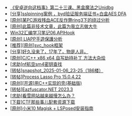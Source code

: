 + [《安卓逆向这档事》第二十三课、黑盒魔法之Unidbg](https://bbs.kanxue.com/thread-285073.htm)
+ [[分享]sslpinning案例 ，byd验证服务端证书+白盒AES DFA](https://bbs.kanxue.com/thread-285153.htm)
+ [[原创]某PC游戏残血ACE反作弊ring3下的绕过分析](https://bbs.kanxue.com/thread-284667.htm)
+ [[原创]此篇非技术文章，此篇为我立志做大牛](https://bbs.kanxue.com/thread-284823.htm)
+ [Win32汇编学习笔记06.APIHook](https://bbs.kanxue.com/thread-285159.htm)
+ [[原创] LIAPP手遊保護分析](https://bbs.kanxue.com/thread-284601.htm)
+ [[推荐][原创]svc_hook框架](https://bbs.kanxue.com/thread-284713.htm)
+ [[分享]好久没来了，17年了，物是人非。](https://bbs.kanxue.com/thread-283832.htm)
+ [[原创]C/C++ x86 x64 自写劫持补丁 方法大杂烩](https://bbs.kanxue.com/thread-282745.htm)
+ [[求助]nf航空sm4密钥查找](https://bbs.kanxue.com/thread-284167.htm)
+ [[转帖]snapshot_2025-01-06_23-25（186楼）](https://bbs.kanxue.com/thread-270207.htm)
+ [[转帖]Process Lasso Pro 15.0.4.22](https://bbs.kanxue.com/thread-285160.htm)
+ [[原创][开源]用C++实现的壳(基础版)](https://bbs.kanxue.com/thread-206804.htm)
+ [[转帖]Eazfuscator.NET 2023.3](https://bbs.kanxue.com/thread-278393.htm)
+ [[求助]看雪网站越来越慢怎么办？](https://bbs.kanxue.com/thread-285057.htm)
+ [[下载]CTF那些事儿配套资源下载](https://bbs.kanxue.com/thread-283930.htm)
+ [[原创]小米10 Magisk + LSPosed安装指南](https://bbs.kanxue.com/thread-285114.htm)
